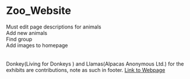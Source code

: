 # Zoo_Website
Must edit page descriptions for animals<br/>
Add new animals<br/>
Find group<br/>
Add images to homepage<br/>
<br/>
<br/>
Donkey(Living for Donkeys
) and Llamas(Alpacas Anonymous Ltd.) for the exhibits are contributions, note as such in footer.
[Link to Webpage](https://cramoutar2.github.io/Zoo_Website/)
